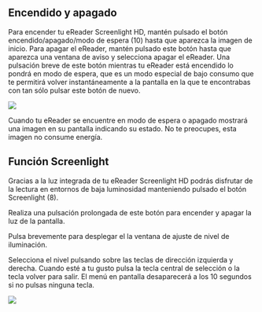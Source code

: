 ## Encendido y apagado

Para encender tu eReader Screenlight HD, mantén pulsado el botón encendido/apagado/modo de espera (10) hasta que aparezca la imagen de inicio. Para apagar el eReader, mantén pulsado este botón hasta que aparezca una ventana de aviso y selecciona apagar el eReader. Una pulsación breve de este botón mientras tu eReader está encendido lo pondrá en modo de espera, que es un modo especial de bajo consumo que te permitirá volver instantáneamente a la pantalla en la que te encontrabas con tan sólo pulsar este botón de nuevo.

![](http://static.energysistem.com/images/manuals/39225/569374303b9ac.jpg)

Cuando tu eReader se encuentre en modo de espera o apagado mostrará una imagen en su pantalla indicando su estado. No te preocupes, esta imagen no consume energía.

## Función Screenlight

Gracias a la luz integrada de tu eReader Screenlight HD podrás disfrutar de la lectura en entornos de baja luminosidad manteniendo pulsado el botón Screenlight (8). 

Realiza una pulsación prolongada de este botón para encender y apagar la luz de la pantalla.

Pulsa brevemente para desplegar el la ventana de ajuste de nivel de iluminación.

Selecciona el nivel pulsando sobre las teclas de dirección izquierda y derecha. Cuando esté a tu gusto pulsa la tecla central de selección o la tecla volver para salir. El menú en pantalla desaparecerá a los 10 segundos si no pulsas ninguna tecla.

![](http://static.energysistem.com/images/manuals/39225/56966d2113b44.jpg)



